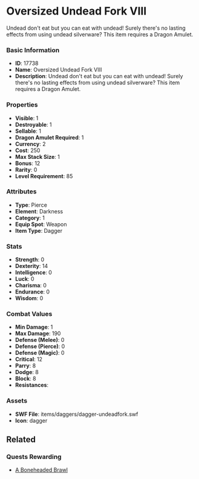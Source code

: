 # Oversized Undead Fork VIII

Undead don't eat but you can eat with undead! Surely there's no lasting effects from using undead silverware? This item requires a Dragon Amulet.

### Basic Information

- **ID**: 17738
- **Name**: Oversized Undead Fork VIII
- **Description**: Undead don&#039;t eat but you can eat with undead! Surely there&#039;s no lasting effects from using undead silverware? This item requires a Dragon Amulet.

### Properties

- **Visible**: 1
- **Destroyable**: 1
- **Sellable**: 1
- **Dragon Amulet Required**: 1
- **Currency**: 2
- **Cost**: 250
- **Max Stack Size**: 1
- **Bonus**: 12
- **Rarity**: 0
- **Level Requirement**: 85

### Attributes

- **Type**: Pierce
- **Element**: Darkness
- **Category**: 1
- **Equip Spot**: Weapon
- **Item Type**: Dagger

### Stats

- **Strength**: 0
- **Dexterity**: 14
- **Intelligence**: 0
- **Luck**: 0
- **Charisma**: 0
- **Endurance**: 0
- **Wisdom**: 0

### Combat Values

- **Min Damage**: 1
- **Max Damage**: 190
- **Defense (Melee)**: 0
- **Defense (Pierce)**: 0
- **Defense (Magic)**: 0
- **Critical**: 12
- **Parry**: 8
- **Dodge**: 8
- **Block**: 8
- **Resistances**: 

### Assets

- **SWF File**: items/daggers/dagger-undeadfork.swf
- **Icon**: dagger

## Related

### Quests Rewarding

- [A Boneheaded Brawl](../quests/1470-a-boneheaded-brawl.md)

